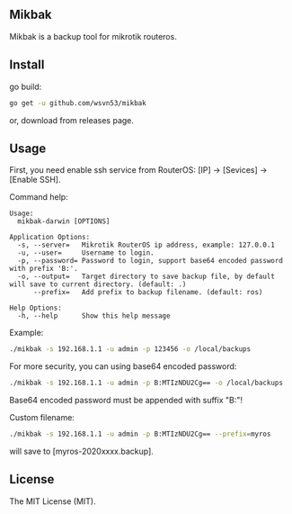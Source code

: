 ## Mikbak

Mikbak is a backup tool for mikrotik routeros.

## Install

go build:

```bash
go get -u github.com/wsvn53/mikbak
```

or, download from releases page.

## Usage

First, you need enable ssh service from RouterOS: [IP] -> [Sevices] -> [Enable SSH].

Command help:

```shell
Usage:
  mikbak-darwin [OPTIONS]

Application Options:
  -s, --server=   Mikrotik RouterOS ip address, example: 127.0.0.1
  -u, --user=     Username to login.
  -p, --password= Password to login, support base64 encoded password with prefix 'B:'.
  -o, --output=   Target directory to save backup file, by default will save to current directory. (default: .)
      --prefix=   Add prefix to backup filename. (default: ros)

Help Options:
  -h, --help      Show this help message
```

Example:

```bash
./mikbak -s 192.168.1.1 -u admin -p 123456 -o /local/backups
```

For more security, you can using base64 encoded password:

```bash
./mikbak -s 192.168.1.1 -u admin -p B:MTIzNDU2Cg== -o /local/backups
```

Base64 encoded password must be appended with suffix "B:"!

Custom filename:

```bash
./mikbak -s 192.168.1.1 -u admin -p B:MTIzNDU2Cg== --prefix=myros
```

will save to [myros-2020xxxx.backup].

## License

The MIT License (MIT).